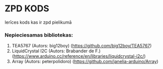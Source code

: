 # ZPD KODS
Ierīces kods kas ir zpd pielikumā

### Nepieciesamas bibliotekas:
1. TEA5767 (Autors: big12boy) (https://github.com/big12boy/TEA5767)
2. LiquidCrystal I2C (Autors: Brabander de F.) (https://www.arduino.cc/reference/en/libraries/liquidcrystal-i2c/)
3. Array (Autors: peterpolidoro) (https://github.com/janelia-arduino/Array)
